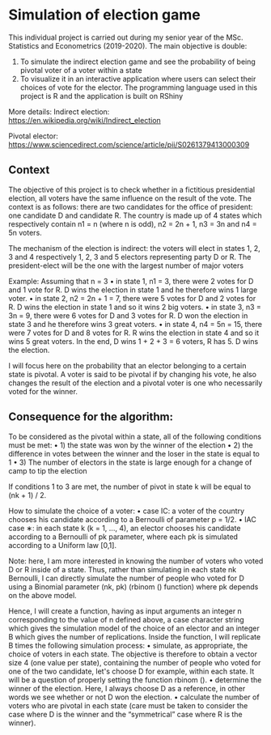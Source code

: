 # Simulation of election game
This individual project is carried out during my senior year of the MSc. Statistics and Econometrics (2019-2020).
The main objective is double:
1. To simulate the indirect election game and see the probability of being pivotal voter of a voter within a state
2. To visualize it in an interactive application where users can select their choices of vote for the elector.
The programming language used in this project is R and the application is built on RShiny

More details:
Indirect election: https://en.wikipedia.org/wiki/Indirect_election

Pivotal elector: https://www.sciencedirect.com/science/article/pii/S0261379413000309

## Context

The objective of this project is to check whether in a fictitious presidential election, all voters have the same influence on the result of the vote. The context is as follows: there are two candidates for the office of president: one candidate D and candidate R. The country is made up of 4 states which respectively contain n1 = n (where n is odd), n2 = 2n + 1, n3 = 3n and n4 = 5n voters.

The mechanism of the election is indirect: the voters will elect in states 1, 2, 3 and 4 respectively 1, 2, 3 and 5 electors representing party D or R. The president-elect will be the one with the largest number of major voters

Example: Assuming that n = 3
• in state 1, n1 = 3, there were 2 votes for D and 1 vote for R. D wins the election in state 1 and he therefore wins 1 large voter.
• in state 2, n2 = 2n + 1 = 7, there were 5 votes for D and 2 votes for R. D wins the election in state 1 and so it wins 2 big voters.
• in state 3, n3 = 3n = 9, there were 6 votes for D and 3 votes for R. D won the election in state 3 and he therefore wins 3 great voters.
• in state 4, n4 = 5n = 15, there were 7 votes for D and 8 votes for R. R wins the election in state 4 and so it wins 5 great voters.
In the end, D wins 1 + 2 + 3 = 6 voters, R has 5. D wins the election.

I will focus here on the probability that an elector belonging to a certain state is pivotal. A voter is said to be pivotal if by changing his vote, he also changes the result of the election and a pivotal voter is one who necessarily voted for the winner.

## Consequence for the algorithm: 

To be considered as the pivotal within a state, all of the following conditions must be met:
• 1) the state was won by the winner of the election
• 2) the difference in votes between the winner and the loser in the state is equal to 1
• 3) The number of electors in the state is large enough for a change of camp to tip the election

If conditions 1 to 3 are met, the number of pivot in state k will be equal to (nk + 1) / 2.

How to simulate the choice of a voter:
• case IC: a voter of the country chooses his candidate according to a Bernoulli of parameter p = 1/2.
• IAC case ∗: in each state k (k = 1, ..., 4), an elector chooses his candidate according to a Bernoulli of pk parameter, where each pk is simulated according to a Uniform law [0,1].

Note: here, I am more interested in knowing the number of voters who voted D or R inside of a state. Thus, rather than simulating in each state nk Bernoulli, I can directly simulate the number of people who voted for D using a Binomial parameter (nk, pk) (rbinom () function) where pk depends on the above model.

Hence, I will create a function, having as input arguments an integer n corresponding to the value of n defined above, a case character string which gives the simulation model of the choice of an elector and an integer B which gives the number of replications. Inside the function, I will replicate B times the following simulation process:
• simulate, as appropriate, the choice of voters in each state. The objective is therefore to obtain a vector size 4 (one value per state), containing the number of people who voted for one of the two candidate, let's choose D for example, within each state. It will be a question of properly setting the function rbinom ().
• determine the winner of the election. Here, I always choose D as a reference, in other words we see whether or not D won the election.
• calculate the number of voters who are pivotal in each state (care must be taken to consider the case where D is the winner and the “symmetrical” case where R is the winner).
